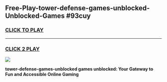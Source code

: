 
## Free-Play-tower-defense-games-unblocked-Unblocked-Games #93cuy
<h3>
<a href="https://news.freeplayer.one?title=tower-defense-games-unblocked&ref=8M">CLICK TO PLAY</a></h3>
<hr>

<h3>
<a href="https://news.freeplayer.one?title=tower-defense-games-unblocked&ref=8M">CLICK 2 PLAY</a>
  
</h3>

<a href="https://news.freeplayer.one?title=tower-defense-games-unblocked&ref=8M"><img src="https://clearcache.store/games.png"></a>


**tower-defense-games-unblocked games unblocked: Your Gateway to Fun and Accessible Online Gaming**
